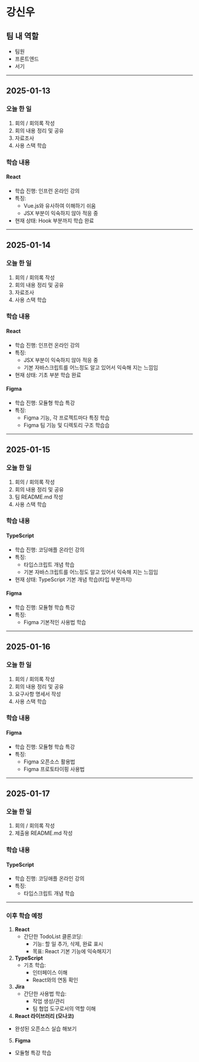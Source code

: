 # 강신우

## 팀 내 역할
- 팀원
- 프론트엔드
- 서기

---

## 2025-01-13

### 오늘 한 일
1. 회의 / 회의록 작성
2. 회의 내용 정리 및 공유
3. 자료조사
4. 사용 스택 학습

### 학습 내용
#### React
- 학습 진행: 인프런 온라인 강의
- 특징:
  - Vue.js와 유사하여 이해하기 쉬움
  - JSX 부분이 익숙하지 않아 적응 중
- 현재 상태: Hook 부분까지 학습 완료

---

## 2025-01-14

### 오늘 한 일
1. 회의 / 회의록 작성
2. 회의 내용 정리 및 공유
3. 자료조사
4. 사용 스택 학습

### 학습 내용
#### React
- 학습 진행: 인프런 온라인 강의
- 특징:
  - JSX 부분이 익숙하지 않아 적응 중
  - 기본 자바스크립트를 어느정도 알고 있어서 익숙해 지는 느낌임
- 현재 상태: 기초 부분 학습 완료
#### Figma
- 학습 진행: 모듈형 학습 특강
- 특징:
  - Figma 기능, 각 프로젝트마다 특징 학습
  - Figma 팀 기능 및 디렉토리 구조 학습습

---

## 2025-01-15

### 오늘 한 일
1. 회의 / 회의록 작성
2. 회의 내용 정리 및 공유
3. 팀 README.md 작성
4. 사용 스택 학습

### 학습 내용
#### TypeScript
- 학습 진행: 코딩애플 온라인 강의
- 특징:
  - 타입스크립트 개념 학습
  - 기본 자바스크립트를 어느정도 알고 있어서 익숙해 지는 느낌임
- 현재 상태: TypeScript 기본 개념 학습(타입 부분까지)
#### Figma
- 학습 진행: 모듈형 학습 특강
- 특징:
  - Figma 기본적인 사용법 학습

---

## 2025-01-16

### 오늘 한 일
1. 회의 / 회의록 작성
2. 회의 내용 정리 및 공유
3. 요구사항 명세서 작성
4. 사용 스택 학습

### 학습 내용
#### Figma
- 학습 진행: 모듈형 학습 특강
- 특징:
  - Figma 오픈소스 활용법
  - Figma 프로토타이핑 사용법

---

## 2025-01-17

### 오늘 한 일
1. 회의 / 회의록 작성
3. 제출용 README.md 작성

### 학습 내용
#### TypeScript
- 학습 진행: 코딩애플 온라인 강의
- 특징:
  - 타입스크립트 개념 학습

---

### 이후 학습 예정
1. **React**
   - 간단한 TodoList 클론코딩:
     - 기능: 할 일 추가, 삭제, 완료 표시
     - 목표: React 기본 기능에 익숙해지기
2. **TypeScript**
   - 기초 학습:
     - 인터페이스 이해
     - React와의 연동 확인
3. **Jira**
   - 간단한 사용법 학습:
     - 작업 생성/관리
     - 팀 협업 도구로서의 역할 이해
4. **React 라이브러리 (모나코)**
  - 완성된 오픈소스 실습 해보기
5. **Figma**
  - 모듈형 특강 학습
